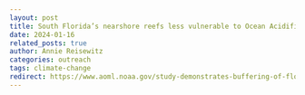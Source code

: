 ```yaml
---
layout: post
title: South Florida’s nearshore reefs less vulnerable to Ocean Acidification, study finds
date: 2024-01-16
related_posts: true
author: Annie Reisewitz
categories: outreach
tags: climate-change
redirect: https://www.aoml.noaa.gov/study-demonstrates-buffering-of-florida-reefs-against-ocean-acidification/
---
```


